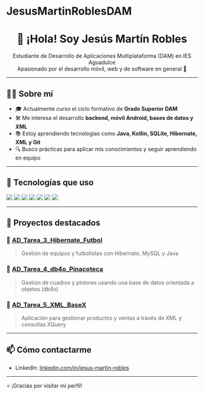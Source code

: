 # JesusMartinRoblesDAM

<h1 align="center">👋 ¡Hola! Soy Jesús Martín Robles</h1>

<p align="center">
  Estudiante de Desarrollo de Aplicaciones Multiplataforma (DAM) en IES Aguadulce<br>
  Apasionado por el desarrollo móvil, web y de software en general 🚀
</p>

---

## 👨‍💻 Sobre mí

- 🎓 Actualmente curso el ciclo formativo de **Grado Superior DAM**
- 🛠️ Me interesa el desarrollo **backend, móvil Android, bases de datos y XML**
- 📚 Estoy aprendiendo tecnologías como **Java, Kotlin, SQLite, Hibernate, XML y Git**
- 🔍 Busco prácticas para aplicar mis conocimientos y seguir aprendiendo en equipo

---

## 🧰 Tecnologías que uso

<img src="https://img.shields.io/badge/Java-007396?style=for-the-badge&logo=java&logoColor=white"/>
<img src="https://img.shields.io/badge/Android-3DDC84?style=for-the-badge&logo=android&logoColor=white"/>
<img src="https://img.shields.io/badge/SQLite-003B57?style=for-the-badge&logo=sqlite&logoColor=white"/>
<img src="https://img.shields.io/badge/Hibernate-59666C?style=for-the-badge&logo=hibernate&logoColor=white"/>
<img src="https://img.shields.io/badge/XML-E44D26?style=for-the-badge&logo=xml&logoColor=white"/>
<img src="https://img.shields.io/badge/Git-F05032?style=for-the-badge&logo=git&logoColor=white"/>
<img src="https://img.shields.io/badge/NetBeans-1B6AC6?style=for-the-badge&logo=apache-netbeans-ide&logoColor=white"/>

---

## 📂 Proyectos destacados

### 🔹 [AD_Tarea_3_Hibernate_Futbol](https://github.com/jesusmartinrobles/AD_Tarea_3_Hibernate_Futbol)
> Gestión de equipos y futbolistas con Hibernate, MySQL y Java

### 🔹 [AD_Tarea_4_db4o_Pinacoteca](https://github.com/jesusmartinrobles/AD_Tarea_4_db4o_Pinacoteca)
> Gestión de cuadros y pintores usando una base de datos orientada a objetos (db4o)

### 🔹 [AD_Tarea_5_XML_BaseX](https://github.com/jesusmartinrobles/AD_Tarea_5_XML_BaseX)
> Aplicación para gestionar productos y ventas a través de XML y consultas XQuery

---

## 📫 Cómo contactarme

- LinkedIn: [linkedin.com/in/jesus-martin-robles](https://www.linkedin.com/in/jesus-martin-robles)

---

⭐ ¡Gracias por visitar mi perfil!
